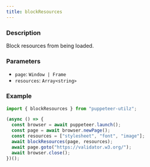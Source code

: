```yaml
---
title: blockResources
---
```


### Description

Block resources from being loaded.

### Parameters

- `page`: `Window | Frame`
- `resources`: `Array<string>`

### Example

```js
import { blockResources } from "puppeteer-utilz";

(async () => {
  const browser = await puppeteer.launch();
  const page = await browser.newPage();
  const resources = ["stylesheet", "font", "image"];
  await blockResources(page, resources);
  await page.goto("https://validator.w3.org/");
  await browser.close();
})();
```
